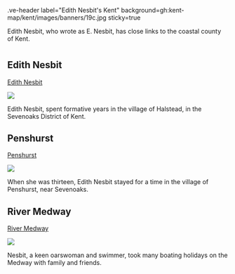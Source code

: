 .ve-header label="Edith Nesbit's Kent" background=gh:kent-map/kent/images/banners/19c.jpg sticky=true

Edith Nesbit, who wrote as E. Nesbit, has close links to the coastal county of Kent.

#
<param class="cards">

## Edith Nesbit

[Edith Nesbit](/nesbit/nesbit-biography)

![](https://iiif.juncture-digital.org/thumbnail?url=https://stor.artstor.org/stor/f3df3254-575f-4f32-ae8b-198c806e9d50)

Edith Nesbit, spent formative years in the village of Halstead, in the Sevenoaks District of Kent.

## Penshurst

[Penshurst](/nesbit/nesbit-penshurst)

![](https://iiif.juncture-digital.org/thumbnail?url=https://stor.artstor.org/stor/79fb2d02-04f1-4a1b-b03a-c3315d2c1787)

When she was thirteen, Edith Nesbit stayed for a time in the village of Penshurst, near Sevenoaks. 

## River Medway

[River Medway](/nesbit/nesbit-river-medway)

![](https://iiif.juncture-digital.org/thumbnail?url=https://stor.artstor.org/stor/ae0662fc-e1a2-43a1-8382-71def7414a5c)

Nesbit, a keen oarswoman and swimmer, took many boating holidays on the Medway with family and friends.

